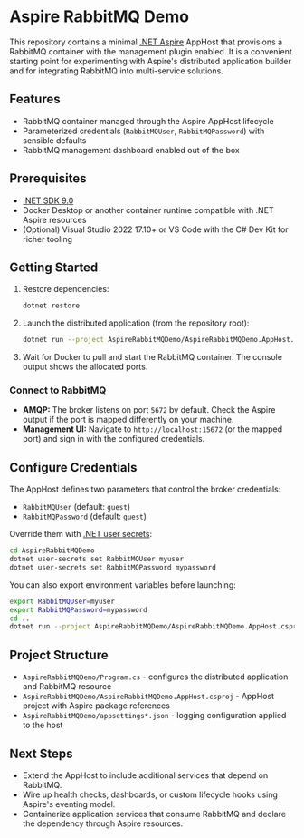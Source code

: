 # Aspire RabbitMQ Demo

This repository contains a minimal [.NET Aspire](https://learn.microsoft.com/dotnet/aspire/) AppHost that provisions a RabbitMQ container with the management plugin enabled. It is a convenient starting point for experimenting with Aspire's distributed application builder and for integrating RabbitMQ into multi-service solutions.

## Features
- RabbitMQ container managed through the Aspire AppHost lifecycle
- Parameterized credentials (`RabbitMQUser`, `RabbitMQPassword`) with sensible defaults
- RabbitMQ management dashboard enabled out of the box

## Prerequisites
- [.NET SDK 9.0](https://dotnet.microsoft.com/download)
- Docker Desktop or another container runtime compatible with .NET Aspire resources
- (Optional) Visual Studio 2022 17.10+ or VS Code with the C# Dev Kit for richer tooling

## Getting Started
1. Restore dependencies:
   ```bash
   dotnet restore
   ```
2. Launch the distributed application (from the repository root):
   ```bash
   dotnet run --project AspireRabbitMQDemo/AspireRabbitMQDemo.AppHost.csproj
   ```
3. Wait for Docker to pull and start the RabbitMQ container. The console output shows the allocated ports.

### Connect to RabbitMQ
- **AMQP:** The broker listens on port `5672` by default. Check the Aspire output if the port is mapped differently on your machine.
- **Management UI:** Navigate to `http://localhost:15672` (or the mapped port) and sign in with the configured credentials.

## Configure Credentials
The AppHost defines two parameters that control the broker credentials:
- `RabbitMQUser` (default: `guest`)
- `RabbitMQPassword` (default: `guest`)

Override them with [.NET user secrets](https://learn.microsoft.com/aspnet/core/security/app-secrets):
```bash
cd AspireRabbitMQDemo
dotnet user-secrets set RabbitMQUser myuser
dotnet user-secrets set RabbitMQPassword mypassword
```

You can also export environment variables before launching:
```bash
export RabbitMQUser=myuser
export RabbitMQPassword=mypassword
cd ..
dotnet run --project AspireRabbitMQDemo/AspireRabbitMQDemo.AppHost.csproj
```

## Project Structure
- `AspireRabbitMQDemo/Program.cs` - configures the distributed application and RabbitMQ resource
- `AspireRabbitMQDemo/AspireRabbitMQDemo.AppHost.csproj` - AppHost project with Aspire package references
- `AspireRabbitMQDemo/appsettings*.json` - logging configuration applied to the host

## Next Steps
- Extend the AppHost to include additional services that depend on RabbitMQ.
- Wire up health checks, dashboards, or custom lifecycle hooks using Aspire's eventing model.
- Containerize application services that consume RabbitMQ and declare the dependency through Aspire resources.
